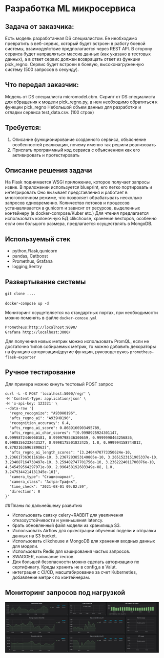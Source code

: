 # Разработка ML микросервиса

## Задача от заказчика:
Есть модель разработанная DS специалистом. Ее необходимо превратить в веб-сервис, который будет встроен в работу 
боевой системы, взаимодействие предполагается через REST API. В сторону сервиса будет направляться массив данных 
(как указано в тестовых данных), а в ответ сервис должен возвращать ответ из функции pick_regno. Сервис будет встроен 
в боевую, высоконагруженную систему (500 запросов в секунду).


## Что передал заказчик:
Модель от DS специалиста micromodel.cbm.
Скрипт от DS специалиста для обращения к модели pick_regno.py, в нем необходимо обратиться к функции pick_regno
Небольшой объем данных для разработки и отладки сервиса test_data.csv. (100 строк)


## Требуется:
1. Описание функционирование созданного сервиса, объяснение особенностей реализации, почему именно так решили реализовать
2. Прислать программный код сервиса с объяснением как его активировать и протестировать

## Описание решения задачи
На Flask поднимается WSGI приложение, которое получает запросы извне. В приложении используется blueprint, его легко 
портировать и интегрировать Оно вызывает представления и работает в многопоточном режиме, что позволяет обрабатывать 
несколько запросов одновременно. Количество потоков и процессов устанавливается в gunicorn и зависит от ресурсов,
выделенных контейнеру (в docker-compose/Kuber etc.)
Для чтения предлагается использовать колоночную БД clikchouse,  хранение векторов, особенно если они большого размера,
предлагается осуществлять в MongoDB.


## Используемый стек
- python,Flask,qunicorn
- pandas, Catboost
- Promethus, Grafana
- logging,Sentry


## Развертывание системы

```
git clone ....

docker-compose up -d
```
Мониторинг осущетвляется на стандартных портах, при необходимости можно поменять в файле ``docker-comose.yml``

```
Prometheus:http://localhost:9090/
Grafana http://localhost:3000/
```
Для получения новых метрик можно использовать PromQL, если не достаточно типов собираемых метрик, 
то можно добавить декораторы на функцию авторизации/другие функции, руководствуясь ``prometheus-flask-exporter``
## Ручное тестирование

Для примера можно кинуть тестовый POST запрос


```commandline
curl -L -X POST 'localhost:5000/reg/' \
-H 'Content-Type: application/json' \
-H 'x-api-key: 123321' \
--data-raw '{
  "regno_recognize": "А939НО196",
  "afts_regno_ai": "А939НО190",
  "recognition_accuracy": 6.4,
  "afts_regno_ai_score": 0.8689166903495789,
  "afts_regno_ai_char_scores": "[0.9998925924301147, 0.9999872446060181, 0.9999798536300659, 0.9999990463256836, 0.9988356232643127, 0.9998175501823425, 1.0, 0.999994158744812, 0.8702163696289062]",
  "afts_regno_ai_length_scores": "[3.2404470773350624e-10, 3.236617363011618e-10, 3.2367283853140805e-10, 3.2651523151905337e-10, 3.234087164738497e-10, 3.259402747701756e-10, 3.2362224011706076e-10, 4.545459564297971e-09, 2.996458192683349e-08, 1.0, 3.2479344214131345e-10]",
  "camera_type": "Стационарная",
  "camera_class": "Астра-Трафик",
  "time_check": "2021-08-01 09:02:59",
  "direction": 0
}'
```

##Планы по дальнейшему развитию


- Использовать связку celery+RABBIT для увеличения отказоустойчивости и уменьшения latency.
- брать обновленный файл модели из хранилища S3.
- Использовать Airflow для оркестрации обучения подели и отправки данных на S3 bucket.
- Использовать  clikchouse и  MongoDB для хранения входных данных для модели.
- Использовать Redis для кэширования частых запросов.
- SWAGGER, написание тестов.
- Для большей безопасности можно сделать авторизацию по сертификату. Креды хранить не в config,а в Valut.
- интеграция с CI/CD, масштабирование за счет Kuberneties, добавление метрик по контейнерам.




## Мониторинг запросов под нагрузкой

![работа приложения под нагрузкой](app_monitoring_example.jpg)

